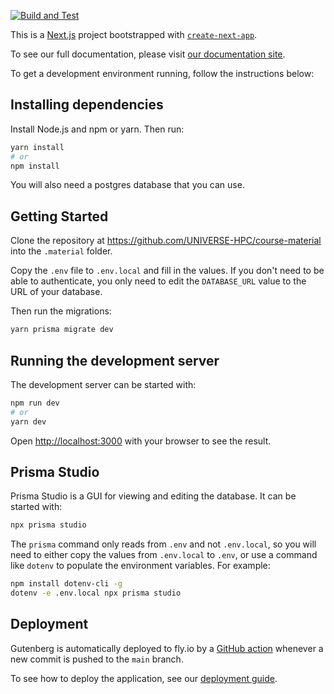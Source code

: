 [![Build and Test](https://github.com/OxfordRSE/gutenberg/actions/workflows/test.yml/badge.svg)](https://github.com/OxfordRSE/gutenberg/actions/workflows/test.yml)

This is a [Next.js](https://nextjs.org/) project bootstrapped with [`create-next-app`](https://github.com/vercel/next.js/tree/canary/packages/create-next-app).

To see our full documentation, please visit [our documentation site](oxfordrse.github.io/gutenberg).

To get a development environment running, follow the instructions below:

## Installing dependencies

Install Node.js and npm or yarn. Then run:

```bash
yarn install
# or 
npm install
```

You will also need a postgres database that you can use.

## Getting Started

Clone the repository at https://github.com/UNIVERSE-HPC/course-material into the `.material` folder.

Copy the `.env` file to `.env.local` and fill in the values. If you don't need to be able to authenticate, you only need to edit the `DATABASE_URL` value to the URL of your database.

Then run the migrations:

```bash
yarn prisma migrate dev
```

## Running the development server

The development server can be started with:

```bash
npm run dev
# or
yarn dev
```

Open [http://localhost:3000](http://localhost:3000) with your browser to see the result.


## Prisma Studio

Prisma Studio is a GUI for viewing and editing the database. It can be started with:

```bash
npx prisma studio
```

The `prisma` command only reads from `.env` and not `.env.local`, so you will need to either copy the values from `.env.local` to `.env`, or use a command like `dotenv` to populate the environment variables. For example:

```bash
npm install dotenv-cli -g
dotenv -e .env.local npx prisma studio
```

## Deployment

Gutenberg is automatically deployed to fly.io by a [GitHub action](https://github.com/OxfordRSE/gutenberg/actions/workflows/deploy.yml) whenever a new commit is pushed to the `main` branch.

To see how to deploy the application, see our [deployment guide](https://oxfordrse.github.io/docs/deployment/).
